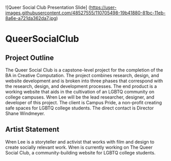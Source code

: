 ![Queer Social Club Presentation Slide] (https://user-images.githubusercontent.com/48527555/110705498-19b41880-81bc-11eb-8a6e-a721da362da7.jpg)
# QueerSocialClub

## Project Outline
The Queer Social Club is a capstone-level project for the completion of the BA in Creative Computation. The project combines research, design, and website development and is broken into three phases that correspond with the research, design, and development processes. The end product is a working website that aids in the cultivation of an LGBTQ community on college campuses.
Wren Lee will be the lead researcher, designer, and developer of this project. 
The client is Campus Pride, a non-profit creating safe spaces for LGBTQ college students. The direct contact is Director Shane Windmeyer.

## Artist Statement
Wren Lee is a storyteller and activist that works with film and design to create socially relevant work. Wren is currently working on The Queer Social Club, a community-building website for LGBTQ college students.
